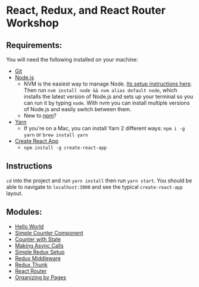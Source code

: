 # React, Redux, and React Router Workshop

## Requirements:

You will need the following installed on your machine:

* [Git](https://git-scm.com/downloads)
* [Node.js](https://nodejs.org/en/)
  * NVM is the easiest way to manage Node. [Its setup instructions
    here](https://github.com/creationix/nvm#installation). Then run `nvm install
node && nvm alias default node`, which installs the latest version of Node.js
and sets up your terminal so you can run it by typing `node`. With nvm you can
install multiple versions of Node.js and easily switch between them.
  * New to [npm](https://docs.npmjs.com/)?
* [Yarn](https://yarnpkg.com/en/)
  * If you're on a Mac, you can install Yarn 2 different ways: `npm i -g yarn`
    or `brew install yarn`
* [Create React App](https://github.com/facebookincubator/create-react-app)
  * `npm install -g create-react-app`

## Instructions

`cd` into the project and run `yarn install` then run `yarn start`. You should
be able to navigate to `localhost:3000` and see the typical `create-react-app`
layout.

## Modules:

* [Hello World](https://github.com/modern-front-end/react-and-redux-router/compare/master...9882a256e63fe267fea081e32ba302ae1ff0b00b)
* [Simple Counter Component](https://github.com/modern-front-end/react-and-redux-router/compare/9882a256e63fe267fea081e32ba302ae1ff0b00b...2b81e3c287c7019fd12107be7422236f443d3047)
* [Counter with State](https://github.com/modern-front-end/react-and-redux-router/compare/2b81e3c287c7019fd12107be7422236f443d3047...7726e53509d69edcb34109bedb28fa9ac5052cb1)
* [Making Async Calls](https://github.com/modern-front-end/react-and-redux-router/compare/7726e53509d69edcb34109bedb28fa9ac5052cb1...1723e30e23dc71fc322462863ed801cbc3a4c537)
* [Simple Redux Setup](https://github.com/modern-front-end/react-and-redux-router/compare/1723e30e23dc71fc322462863ed801cbc3a4c537...1040bffc5324bc446c20c003ea44817b0fe56c3e)
* [Redux Middleware](https://github.com/modern-front-end/react-and-redux-router/compare/1040bffc5324bc446c20c003ea44817b0fe56c3e...bc812e61311fbe4636cb10916b067ea6665c1e3f)
* [Redux Thunk](https://github.com/modern-front-end/react-and-redux-router/compare/bc812e61311fbe4636cb10916b067ea6665c1e3f...453ca009a0657caf3c74bf0bd22d0cec2e1e086e)
* [React Router](https://github.com/modern-front-end/react-and-redux-router/compare/453ca009a0657caf3c74bf0bd22d0cec2e1e086e...a87143979c4f12761bb395c9f2bcde097262efab)
* [Organizing by Pages](https://github.com/modern-front-end/react-and-redux-router/compare/a87143979c4f12761bb395c9f2bcde097262efab...06209581b22bd80b5a29fa2552e5ef7ff5d4fac6)
